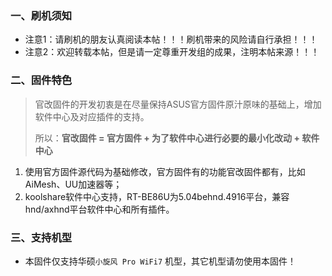 ### 一、刷机须知

- 注意1：请刷机的朋友认真阅读本帖！！！刷机带来的风险请自行承担！！！
- 注意2：欢迎转载本帖，但是请一定尊重开发组的成果，注明本帖来源！！！

### 二、固件特色

> 官改固件的开发初衷是在尽量保持ASUS官方固件原汁原味的基础上，增加软件中心及对应插件的支持。
>
> 所以：**官改固件 = 官方固件 + 为了软件中心进行必要的最小化改动 + 软件中心**

1. 使用官方固件源代码为基础修改，官方固件有的功能官改固件都有，比如AiMesh、UU加速器等；
2. koolshare软件中心支持，RT-BE86U为5.04behnd.4916平台，兼容hnd/axhnd平台软件中心和所有插件。

### 三、支持机型

- 本固件仅支持华硕`小旋风 Pro WiFi7` 机型，其它机型请勿使用本固件！
